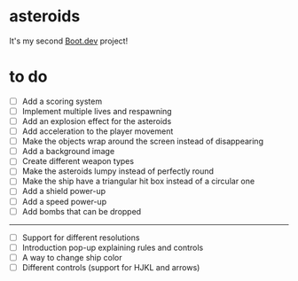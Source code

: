 # asteroids

It's my second [Boot.dev](https://www.boot.dev) project!

# to do
- [ ] Add a scoring system
- [ ] Implement multiple lives and respawning
- [ ] Add an explosion effect for the asteroids
- [ ] Add acceleration to the player movement
- [ ] Make the objects wrap around the screen instead of disappearing
- [ ] Add a background image
- [ ] Create different weapon types
- [ ] Make the asteroids lumpy instead of perfectly round
- [ ] Make the ship have a triangular hit box instead of a circular one
- [ ] Add a shield power-up
- [ ] Add a speed power-up
- [ ] Add bombs that can be dropped
----
- [ ] Support for different resolutions
- [ ] Introduction pop-up explaining rules and controls
- [ ] A way to change ship color
- [ ] Different controls (support for HJKL and arrows)
